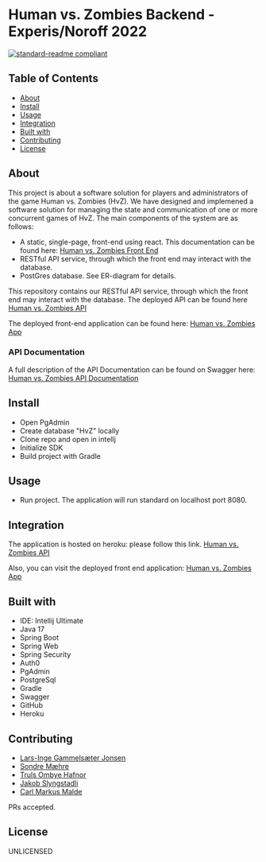 # Human vs. Zombies Backend - Experis/Noroff 2022

[![standard-readme compliant](https://img.shields.io/badge/readme%20style-standard-brightgreen.svg?style=flat-square)](https://github.com/RichardLitt/standard-readme)

## Table of Contents

- [About](#about)
- [Install](#install)
- [Usage](#usage)
- [Integration](#Integration)
- [Built with](#built-with)
- [Contributing](#contributing)
- [License](#license)

## About
This project is about a software solution for players and administrators of the game Human vs. Zombies (HvZ). We have designed and implemened a software solution for managing the state and communication of one or more concurrent games of HvZ. The main components of the system are as follows:
- A static, single-page, front-end using react. This documentation can be found here: [Human vs. Zombies Front End](https://github.com/JakobDenGode/hvz-experis-fe)
- RESTful  API  service,  through  which  the  front  end  may  interact  with  the database. 
- PostGres database. See ER-diagram for details. 

This repository contains our RESTful API service, through which the front end may interact with the database. The deployed API can be found here [Human vs. Zombies API](https://hvz-api-noroff.herokuapp.com/)

The deployed front-end application can be found here: [Human vs. Zombies App](https://hvz-fe-noroff.herokuapp.com/)

### API Documentation
A full description of the API Documentation can be found on Swagger here: [Human vs. Zombies API Documentation](https://hvz-api-noroff.herokuapp.com/swagger-ui/index.html#/)  

## Install
- Open PgAdmin
- Create database "HvZ" locally
- Clone repo and open in intellj
- Initialize SDK
- Build project with Gradle

## Usage
- Run project. The application will run standard on localhost port 8080. 

## Integration
The application is hosted on heroku: please follow this link. 
[Human vs. Zombies API](https://hvz-api-noroff.herokuapp.com/)

Also, you can visit the deployed front end application: 
[Human vs. Zombies App](https://hvz-fe-noroff.herokuapp.com/)

## Built with

- IDE: Intellij Ultimate
- Java 17
- Spring Boot
- Spring Web
- Spring Security
- Auth0
- PgAdmin 
- PostgreSql
- Gradle
- Swagger
- GitHub
- Heroku

## Contributing
- [Lars-Inge Gammelsæter Jonsen](https://github.com/Kaladinge)
- [Sondre Mæhre](https://github.com/Sondrema)
- [Truls Ombye Hafnor](https://github.com/TrulsHafnor)
- [Jakob Slyngstadli](https://github.com/JakobDenGode)
- [Carl Markus Malde](https://github.com/CarlMarkus)

PRs accepted.

## License

UNLICENSED
